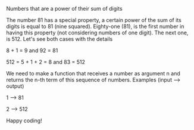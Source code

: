 Numbers that are a power of their sum of digits

The number 81 has a special property, a certain power of the sum of its digits is equal to 81 (nine squared). Eighty-one (81), is the first number in having this property (not considering numbers of one digit). The next one, is 512. Let's see both cases with the details

8 + 1 = 9 and 92 = 81

512 = 5 + 1 + 2 = 8 and 83 = 512

We need to make a function that receives a number as argument n and returns the n-th term of this sequence of numbers.
Examples (input --> output)

1 --> 81

2 --> 512

Happy coding!
